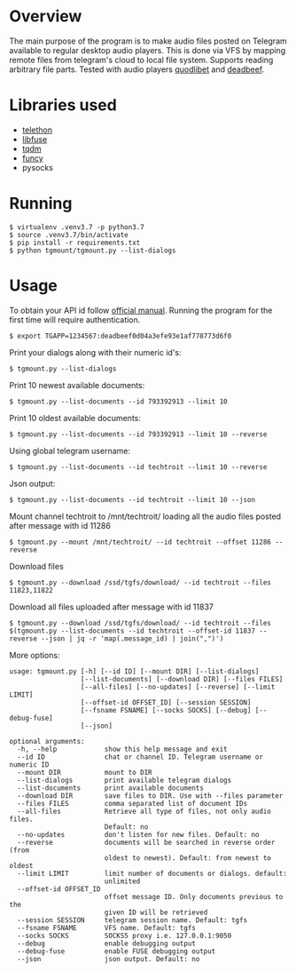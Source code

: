# Overview

The main purpose of the program is to make audio files posted on Telegram available to regular desktop audio players. This is done via VFS by mapping remote files from telegram's cloud to local file system. Supports reading arbitrary file parts. Tested with audio players [quodlibet](https://github.com/quodlibet/quodlibet) and [deadbeef](https://github.com/DeaDBeeF-Player/deadbeef).

# Libraries used 
* [telethon](https://github.com/LonamiWebs/Telethon)
* [libfuse](http://github.com/libfuse/libfuse)
* [tqdm](https://github.com/tqdm/tqdm)
* [funcy](https://github.com/Suor/funcy)
* pysocks

# Running

```
$ virtualenv .venv3.7 -p python3.7
$ source .venv3.7/bin/activate
$ pip install -r requirements.txt
$ python tgmount/tgmount.py --list-dialogs
```

# Usage
To obtain your API id follow [official manual](https://core.telegram.org/api/obtaining_api_id).  Running the program for the first time will require authentication.

```
$ export TGAPP=1234567:deadbeef0d04a3efe93e1af778773d6f0
```

Print your dialogs along with their numeric id's:

```
$ tgmount.py --list-dialogs
```

Print 10 newest available documents:

```
$ tgmount.py --list-documents --id 793392913 --limit 10
```

Print 10 oldest available documents:

```
$ tgmount.py --list-documents --id 793392913 --limit 10 --reverse
```

Using global telegram username:

```
$ tgmount.py --list-documents --id techtroit --limit 10 --reverse
```

Json output:
```
$ tgmount.py --list-documents --id techtroit --limit 10 --json
```

Mount channel techtroit to /mnt/techtroit/ loading all the audio files posted after message with id 11286

```
$ tgmount.py --mount /mnt/techtroit/ --id techtroit --offset 11286 --reverse
```

Download files

```
$ tgmount.py --download /ssd/tgfs/download/ --id techtroit --files 11823,11822
```

Download all files uploaded after message with id 11837
```
$ tgmount.py --download /ssd/tgfs/download/ --id techtroit --files $(tgmount.py --list-documents --id techtroit --offset-id 11837 --reverse --json | jq -r 'map(.message_id) | join(",")')
```

More options:
```
usage: tgmount.py [-h] [--id ID] [--mount DIR] [--list-dialogs]
                  [--list-documents] [--download DIR] [--files FILES]
                  [--all-files] [--no-updates] [--reverse] [--limit LIMIT]
                  [--offset-id OFFSET_ID] [--session SESSION]
                  [--fsname FSNAME] [--socks SOCKS] [--debug] [--debug-fuse]
                  [--json]

optional arguments:
  -h, --help            show this help message and exit
  --id ID               chat or channel ID. Telegram username or numeric ID
  --mount DIR           mount to DIR
  --list-dialogs        print available telegram dialogs
  --list-documents      print available documents
  --download DIR        save files to DIR. Use with --files parameter
  --files FILES         comma separated list of document IDs
  --all-files           Retrieve all type of files, not only audio files.
                        Default: no
  --no-updates          don't listen for new files. Default: no
  --reverse             documents will be searched in reverse order (from
                        oldest to newest). Default: from newest to oldest
  --limit LIMIT         limit number of documents or dialogs. default:
                        unlimited
  --offset-id OFFSET_ID
                        offset message ID. Only documents previous to the
                        given ID will be retrieved
  --session SESSION     telegram session name. Default: tgfs
  --fsname FSNAME       VFS name. Default: tgfs
  --socks SOCKS         SOCKS5 proxy i.e. 127.0.0.1:9050
  --debug               enable debugging output
  --debug-fuse          enable FUSE debugging output
  --json                json output. Default: no
```